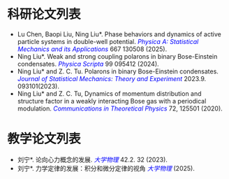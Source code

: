 科研论文列表
==========

- Lu Chen, Baopi Liu, Ning Liu*. Phase behaviors and dynamics of active particle systems in double-well potential. *<font color=Blue>Physica A: Statistical Mechanics and its Applications</font>* 667 130508 (2025).
- Ning Liu*. Weak and strong coupling polarons in binary Bose-Einstein condensates. *<font color=Blue>Physica Scripta</font>* 99 095412 (2024).
- Ning Liu* and Z. C. Tu. Polarons in binary Bose-Einstein condensates. *<font color=Blue>Journal of Statistical Mechanics: Theory and Experiment</font>* 2023.9. 093101(2023).
- Ning Liu* and Z. C. Tu, Dynamics of momentum distribution and structure factor in a weakly interacting Bose gas with a periodical modulation. *<font color=Blue>Communications in Theoretical Physics</font>* 72, 125501 (2020).


教学论文列表
==========

- 刘宁*. 论向心力概念的发展. *<font color=Blue> 大学物理</font>* 42.2. 32 (2023).
-  刘宁*. 力学定律的发展：积分和微分定律的视角 *<font color=Blue>大学物理</font>* (2025).



